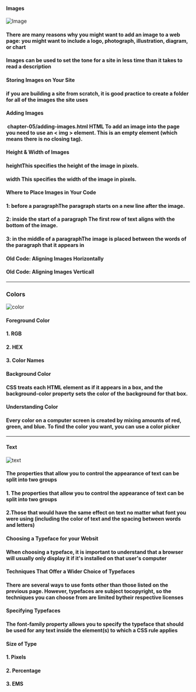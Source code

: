 #### Images
![Image](https://wallpapercave.com/wp/wp2936849.jpg)

#### There are many reasons why you might want to add an image to a web page: you might want to include a logo, photograph, illustration, diagram, or chart

#### Images can be used to set the tone for a site in less time than it takes to read a description

#### Storing Images on Your Site
#### if you are building a site from scratch, it is good practice to create a folder for all of the images the site uses

#### Adding Images
#### <img> chapter-05/adding-images.html HTML To add an image into the page you need to use an < img > element. This is an empty element (which means there is no closing tag).

#### Height & Width of Images
#### heightThis specifies the height of the image in pixels.
#### width This specifies the width of the image in pixels.

#### Where to Place Images in Your Code
#### 1: before a paragraphThe paragraph starts on a new line after the image.
#### 2: inside the start of a paragraph The first row of text aligns with the bottom of the image.
#### 3: in the middle of a paragraphThe image is placed between the words of the paragraph that it appears in

#### Old Code: Aligning  Images Horizontally
#### Old Code: Aligning Images Verticall

------------
### Colors
![color](https://i.pinimg.com/originals/b1/ca/c7/b1cac7977b0a654c11adb485aed33a10.png)

#### Foreground Color
#### 1. RGB
#### 2. HEX
#### 3. Color Names

#### Background Color
#### CSS treats each HTML element as if it appears in a box, and the background-color property sets the color of the background for that box.

#### Understanding Color
#### Every color on a computer screen is created by mixing amounts of red, green, and blue. To find the color you want, you can use a color picker

-------
#### Text
![text](https://i.pinimg.com/originals/bf/ca/d8/bfcad86114e10d78851c50f38662d91d.jpg)

#### The properties that allow you to control the appearance of text can be split into two groups
#### 1. The properties that allow you to control the appearance of text can be split into two groups

#### 2.Those that would have the same effect on text no matter what font you were using (including the color of text and the spacing between words and letters)

#### Choosing a Typeface for your Websit
#### When choosing a typeface, it is important to understand that a browser will usually only display it if it's installed on that user's computer

#### Techniques That Offer a Wider Choice of Typefaces

#### There are several ways to use fonts other than those listed on the previous page. However, typefaces are subject tocopyright, so the techniques you can choose from are limited bytheir respective licenses

#### Specifying Typefaces
#### The font-family property allows you to specify the typeface that should be used for any text inside the element(s) to which a CSS rule applies

#### Size of Type
#### 1. Pixels
#### 2. Percentage
#### 3. EMS
